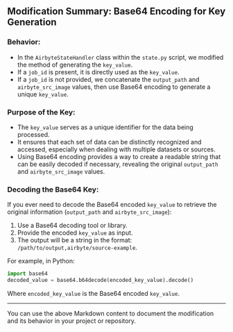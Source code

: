 
## Modification Summary: Base64 Encoding for Key Generation

### Behavior:

- In the `AirbyteStateHandler` class within the `state.py` script, we modified the method of generating the `key_value`.
- If a `job_id` is present, it is directly used as the `key_value`.
- If a `job_id` is not provided, we concatenate the `output_path` and `airbyte_src_image` values, then use Base64 encoding to generate a unique `key_value`.

### Purpose of the Key:

- The `key_value` serves as a unique identifier for the data being processed.
- It ensures that each set of data can be distinctly recognized and accessed, especially when dealing with multiple datasets or sources.
- Using Base64 encoding provides a way to create a readable string that can be easily decoded if necessary, revealing the original `output_path` and `airbyte_src_image` values.

### Decoding the Base64 Key:

If you ever need to decode the Base64 encoded `key_value` to retrieve the original information (`output_path` and `airbyte_src_image`):

1. Use a Base64 decoding tool or library.
2. Provide the encoded `key_value` as input.
3. The output will be a string in the format: `/path/to/output,airbyte/source-example`.

For example, in Python:

```python
import base64
decoded_value = base64.b64decode(encoded_key_value).decode()
```

Where `encoded_key_value` is the Base64 encoded `key_value`.

---

You can use the above Markdown content to document the modification and its behavior in your project or repository.
